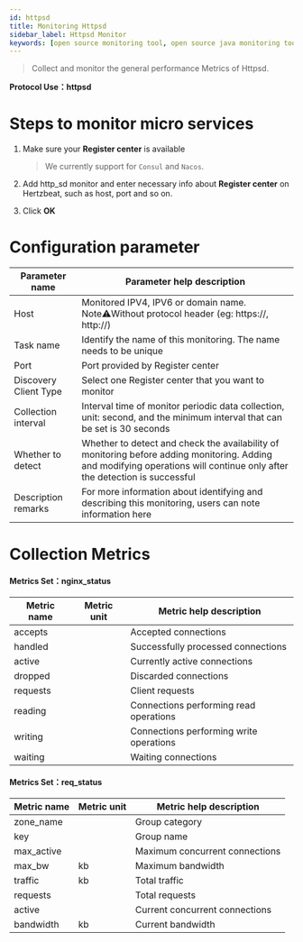 ```yaml
---
id: httpsd
title: Monitoring Httpsd
sidebar_label: Httpsd Monitor
keywords: [open source monitoring tool, open source java monitoring tool, monitoring httpsd metrics]
---
```


> Collect and monitor the general performance Metrics of Httpsd.

**Protocol Use：httpsd**

# Steps to monitor micro services

1. Make sure your **Register center** is available

   > We currently support for `Consul` and `Nacos`.

2. Add http_sd monitor and enter necessary info about **Register center** on Hertzbeat, such as host, port and so on.

3. Click **OK**

# Configuration parameter

| Parameter name        | Parameter help description                                   |
| --------------------- | ------------------------------------------------------------ |
| Host                  | Monitored IPV4, IPV6 or domain name. Note⚠️Without protocol header (eg: https://, http://) |
| Task name             | Identify the name of this monitoring. The name needs to be unique |
| Port                  | Port provided by Register center                             |
| Discovery Client Type | Select one Register center that you want to monitor          |
| Collection interval   | Interval time of monitor periodic data collection, unit: second, and the minimum interval that can be set is 30 seconds |
| Whether to detect     | Whether to detect and check the availability of monitoring before adding monitoring. Adding and modifying operations will continue only after the detection is successful |
| Description remarks   | For more information about identifying and describing this monitoring, users can note information here |

# Collection Metrics

#### Metrics Set：nginx_status

| Metric name | Metric unit | Metric help description                  |
|-------------|-------------|------------------------------------------|
| accepts     |             | Accepted connections                     |
| handled     |             | Successfully processed connections       |
| active      |             | Currently active connections             |
| dropped     |             | Discarded connections                    |
| requests    |             | Client requests                          |
| reading     |             | Connections performing read operations   |
| writing     |             | Connections performing write operations  |
| waiting     |             | Waiting connections                      |

#### Metrics Set：req_status

| Metric name | Metric unit | Metric help description         |
|-------------|-------------|---------------------------------|
| zone_name   |             | Group category                  |
| key         |             | Group name                      |
| max_active  |             | Maximum concurrent connections  |
| max_bw      | kb          | Maximum bandwidth               |
| traffic     | kb          | Total traffic                   |
| requests    |             | Total requests                  |
| active      |             | Current concurrent connections  |
| bandwidth   | kb          | Current bandwidth               |


